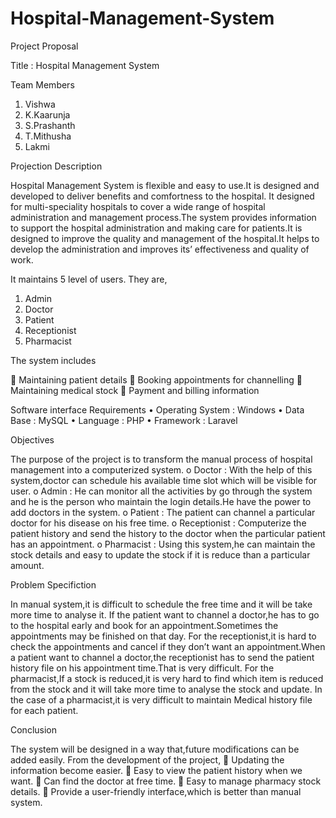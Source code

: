 # Hospital-Management-System

Project Proposal

Title : Hospital Management System

Team Members

1)	Vishwa
2)	K.Kaarunja
3)	S.Prashanth
4)	T.Mithusha
5)	Lakmi

Projection Description

Hospital Management System is flexible and easy to use.It is designed and developed to deliver benefits and comfortness to the hospital.
It designed for multi-speciality hospitals to cover a wide range of  hospital administration and management process.The system provides information to support the hospital administration and making care for patients.It is designed to improve the quality and management of the hospital.It helps to develop the administration and improves its’ effectiveness and quality of work.   

It maintains 5 level of users.
They are,
1.	Admin
2.	Doctor
3.	Patient
4.	Receptionist
5.	Pharmacist

The system includes

	Maintaining patient details
	Booking appointments for channelling
	Maintaining medical stock
	Payment and billing information

Software interface Requirements
•	Operating System : Windows
•	Data Base : MySQL
•	Language : PHP
•	Framework : Laravel

Objectives

   The purpose of the project is to transform the manual process of hospital management into a computerized system.
o	Doctor : With the help of this system,doctor can schedule his available time slot which will be visible for user.
o	Admin : He can monitor all the activities by go through the system and he is the person who maintain the login details.He have the power to add doctors in the system.
o	Patient : The patient can channel a particular doctor for his disease on his free time.
o	Receptionist : Computerize the patient history and send the history to the doctor when the particular patient has an appointment.
o	Pharmacist : Using this system,he can maintain the stock details and easy to update the stock if it is reduce than a particular amount.

Problem Specifiction

 In manual system,it is difficult to schedule the free time and it will be take more time to analyse it.
If the patient want to channel a doctor,he has to go to the hospital early and book for an appointment.Sometimes the appointments may be finished on that day.
For the receptionist,it is hard to check the appointments and cancel if  they don’t want an appointment.When a patient want to channel a doctor,the receptionist has to send the patient history file on his appointment time.That is very difficult.
For the pharmacist,If a stock is reduced,it is very hard to find which item is reduced from the stock and it will take more time to analyse the stock and update.
In the case of a pharmacist,it is very difficult to maintain Medical history file for each patient.

Conclusion

 The system will be designed in a way that,future modifications can be added easily.
From the development of the project,
	Updating the information become easier.
	Easy to view the patient history when we want.
	Can find the doctor at free time.
	Easy to manage pharmacy stock details.
	Provide a user-friendly interface,which is better than manual system.





